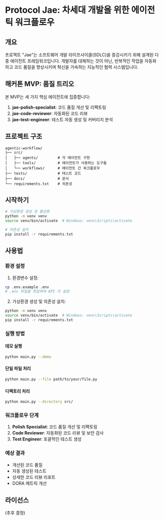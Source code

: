 # Protocol Jae: 차세대 개발을 위한 에이전틱 워크플로우

## 개요

프로젝트 "Jae"는 소프트웨어 개발 라이프사이클(SDLC)을 증강시키기 위해 설계된 다중 에이전트 프레임워크입니다. 
개발자를 대체하는 것이 아닌, 반복적인 작업을 자동화하고 코드 품질을 향상시키며 혁신을 가속하는 지능적인 협력 시스템입니다.

## 해커톤 MVP: 품질 트리오

본 MVP는 세 가지 핵심 에이전트에 집중합니다:

1. **jae-polish-specialist**: 코드 품질 개선 및 리팩토링
2. **jae-code-reviewer**: 자동화된 코드 리뷰
3. **jae-test-engineer**: 테스트 자동 생성 및 커버리지 분석

## 프로젝트 구조

```
agentic-workflow/
├── src/
│   ├── agents/         # 각 에이전트 구현
│   ├── tools/          # 에이전트가 사용하는 도구들
│   └── workflows/      # 에이전트 간 워크플로우
├── tests/              # 테스트 코드
├── docs/               # 문서
└── requirements.txt    # 의존성
```

## 시작하기

```bash
# 가상환경 생성 및 활성화
python -m venv venv
source venv/bin/activate  # Windows: venv\Scripts\activate

# 의존성 설치
pip install -r requirements.txt
```

## 사용법

### 환경 설정

1. 환경변수 설정:
```bash
cp .env.example .env
# .env 파일을 편집하여 API 키 설정
```

2. 가상환경 생성 및 의존성 설치:
```bash
python -m venv venv
source venv/bin/activate  # Windows: venv\Scripts\activate
pip install -r requirements.txt
```

### 실행 방법

#### 데모 실행
```bash
python main.py --demo
```

#### 단일 파일 처리
```bash
python main.py --file path/to/your/file.py
```

#### 디렉토리 처리
```bash
python main.py --directory src/
```

### 워크플로우 단계

1. **Polish Specialist**: 코드 품질 개선 및 리팩토링
2. **Code Reviewer**: 자동화된 코드 리뷰 및 보안 검사
3. **Test Engineer**: 포괄적인 테스트 생성

### 예상 결과

- 개선된 코드 품질
- 자동 생성된 테스트
- 상세한 코드 리뷰 리포트
- DORA 메트릭 개선

## 라이선스

(추후 결정)